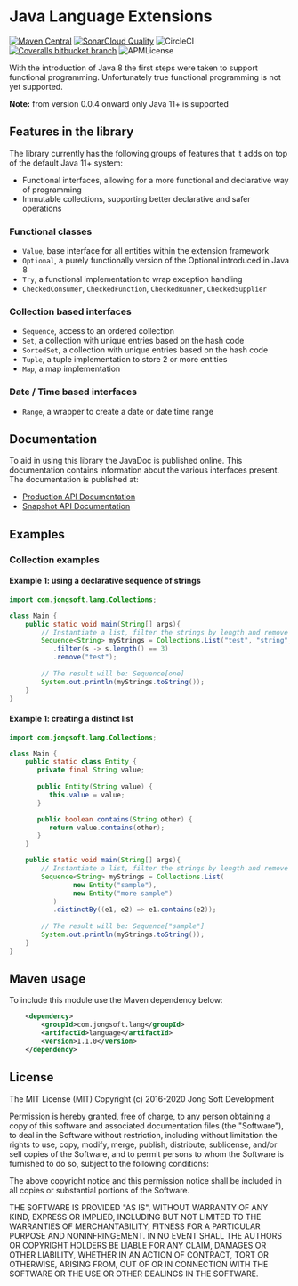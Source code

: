 # Java Language Extensions

[![Maven Central](https://img.shields.io/maven-central/v/com.jongsoft.lang/language.svg?color=green&style=flat-square)](https://search.maven.org/artifact/com.jongsoft.lang/language/)
[![SonarCloud Quality](https://sonarcloud.io/api/project_badges/measure?project=com.jongsoft.lang%3Alanguage&metric=alert_status&?style=flat-square)](https://sonarcloud.io/dashboard?id=com.jongsoft.lang%3Alanguage)
![CircleCI](https://img.shields.io/circleci/project/bitbucket/jongsoftdev/language-extension/master.svg?style=flat-square)
[![Coveralls bitbucket branch](https://img.shields.io/coveralls/bitbucket/jongsoftdev/language-extension/master.svg?style=flat-square)](https://coveralls.io/bitbucket/jongsoftdev/language-extension?branch=master)
![APMLicense](https://img.shields.io/apm/l/vim-mode.svg?style=flat-square)

With the introduction of Java 8 the first steps were taken to support functional programming. Unfortunately true functional programming is not
yet supported.

**Note:** from version 0.0.4 onward only Java 11+ is supported

## Features in the library
The library currently has the following groups of features that it adds on top of the default Java 11+ system:

* Functional interfaces, allowing for a more functional and declarative way of programming
* Immutable collections, supporting better declarative and safer operations

### Functional classes
* `Value`, base interface for all entities within the extension framework
* `Optional`, a purely functionally version of the Optional introduced in Java 8
* `Try`, a functional implementation to wrap exception handling
* `CheckedConsumer`, `CheckedFunction`, `CheckedRunner`, `CheckedSupplier`

### Collection based interfaces
* `Sequence`, access to an ordered collection
* `Set`, a collection with unique entries based on the hash code
* `SortedSet`, a collection with unique entries based on the hash code
* `Tuple`, a tuple implementation to store 2 or more entities
* `Map`, a map implementation

### Date / Time based interfaces
* `Range`, a wrapper to create a date or date time range

## Documentation
To aid in using this library the JavaDoc is published online. This documentation contains information about the various 
interfaces present. The documentation is published at:
    
* [Production API Documentation](https://jdocstorage.z6.web.core.windows.net/java/language/com.jongsoft.lang/module-summary.html)
* [Snapshot API Documentation](https://jdocstorage.z6.web.core.windows.net/java/language/snapshot/index.html)

## Examples

### Collection examples

#### Example 1: using a declarative sequence of strings
```java
import com.jongsoft.lang.Collections;

class Main {
    public static void main(String[] args){
        // Instantiate a list, filter the strings by length and remove one
        Sequence<String> myStrings = Collections.List("test", "string", "one")
           .filter(s -> s.length() == 3)
           .remove("test");
        
        // The result will be: Sequence[one] 
        System.out.println(myStrings.toString());
    }
}
```

#### Example 1: creating a distinct list
```java
import com.jongsoft.lang.Collections;

class Main {
    public static class Entity {
       private final String value;
       
       public Entity(String value) {
          this.value = value;
       }

       public boolean contains(String other) {
          return value.contains(other);
       }
    }

    public static void main(String[] args){
        // Instantiate a list, filter the strings by length and remove one
        Sequence<String> myStrings = Collections.List(
                new Entity("sample"),
                new Entity("more sample")
           )
           .distinctBy((e1, e2) => e1.contains(e2));
        
        // The result will be: Sequence["sample"] 
        System.out.println(myStrings.toString());
    }
}
``` 

## Maven usage
To include this module use the Maven dependency below:

```xml
    <dependency>
        <groupId>com.jongsoft.lang</groupId>
        <artifactId>language</artifactId>
        <version>1.1.0</version>
    </dependency>
```

## License
The MIT License (MIT)
Copyright (c) 2016-2020 Jong Soft Development

Permission is hereby granted, free of charge, to any person obtaining a copy of this software and associated documentation
files (the "Software"), to deal in the Software without restriction, including without limitation the rights to use,
 copy, modify, merge, publish, distribute, sublicense, and/or sell copies of the Software, and to permit persons
  to whom the Software is furnished to do so, subject to the following conditions:

The above copyright notice and this permission notice shall be included in all copies or substantial portions of the Software.

THE SOFTWARE IS PROVIDED "AS IS", WITHOUT WARRANTY OF ANY KIND, EXPRESS OR IMPLIED, INCLUDING BUT NOT LIMITED TO THE
WARRANTIES OF MERCHANTABILITY, FITNESS FOR A PARTICULAR PURPOSE AND NONINFRINGEMENT. IN NO EVENT SHALL THE AUTHORS OR
COPYRIGHT HOLDERS BE LIABLE FOR ANY CLAIM, DAMAGES OR OTHER LIABILITY, WHETHER IN AN ACTION OF CONTRACT, TORT OR
OTHERWISE, ARISING FROM, OUT OF OR IN CONNECTION WITH THE SOFTWARE OR THE USE OR OTHER DEALINGS IN THE SOFTWARE.
